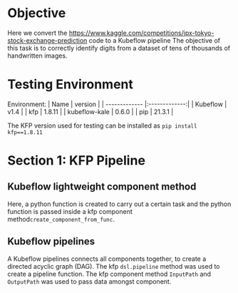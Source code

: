 # Objective
Here we convert the https://www.kaggle.com/competitions/jpx-tokyo-stock-exchange-prediction code to a Kubeflow pipeline 
The objective of this task is to correctly identify digits from a dataset of tens of thousands of handwritten images.

# Testing Environment

Environment:
| Name        | version           | 
| ------------- |:-------------:|
| Kubeflow      | v1.4   |
| kfp           | 1.8.11 |
| kubeflow-kale | 0.6.0  |
| pip           | 21.3.1 |


The KFP version used for testing can be installed as `pip install kfp==1.8.11`  

# Section 1: KFP Pipeline

## Kubeflow lightweight component method
Here, a python function is created to carry out a certain task and the python function is passed inside a kfp component method`create_component_from_func`. 


## Kubeflow pipelines
A Kubeflow pipelines connects all components together, to create a directed acyclic graph (DAG). The kfp `dsl.pipeline` method was used to create a pipeline function. 
The kfp component method `InputPath` and `OutputPath` was used to pass data amongst component. 

